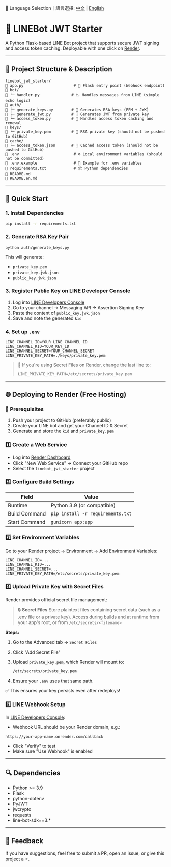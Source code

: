 📘 Language Selection｜語言選擇: [中文](README.md) | [English](README.en.md)

# 🤖 LINEBot JWT Starter

A Python Flask-based LINE Bot project that supports secure JWT signing and access token caching. Deployable with one click on [Render](https://render.com).

---

## 📁 Project Structure & Description

```plaintext
linebot_jwt_starter/
🔼 app.py                      # 🔁 Flask entry point (Webhook endpoint)
🔼 bot/
🔼 └─ handler.py              # 📉 Handles messages from LINE (simple echo logic)
🔼 auth/
🔼 ├─ generate_keys.py        # 🔐 Generates RSA keys (PEM + JWK)
🔼 ├─ generate_jwt.py         # 🔐 Generates JWT from private key
🔼 └─ access_token.py         # 🔑 Handles access token caching and renewal
🔼 keys/
🔼 └─ private_key.pem         # 🔐 RSA private key (should not be pushed to GitHub)
🔼 cache/
🔼 └─ access_token.json       # 🗾 Cached access token (should not be pushed to GitHub)
🔼 .env                        # ⚙️ Local environment variables (should not be committed)
🔼 .env.example                # 📄 Example for .env variables
🔼 requirements.txt            # 📦 Python dependencies
🔼 README.md
🔼 README.en.md
```

---

## 🚀 Quick Start

### 1. Install Dependencies

```bash
pip install -r requirements.txt
```

### 2. Generate RSA Key Pair

```bash
python auth/generate_keys.py
```

This will generate:

* `private_key.pem`
* `private_key.jwk.json`
* `public_key.jwk.json`

### 3. Register Public Key on LINE Developer Console

1. Log into [LINE Developers Console](https://developers.line.biz/console/)
2. Go to your channel → Messaging API → Assertion Signing Key
3. Paste the content of `public_key.jwk.json`
4. Save and note the generated `kid`

### 4. Set up `.env`

```env
LINE_CHANNEL_ID=YOUR_LINE_CHANNEL_ID
LINE_CHANNEL_KID=YOUR_KEY_ID
LINE_CHANNEL_SECRET=YOUR_CHANNEL_SECRET
LINE_PRIVATE_KEY_PATH=./keys/private_key.pem
```

> 📝 If you're using Secret Files on Render, change the last line to:
>
> ```env
> LINE_PRIVATE_KEY_PATH=/etc/secrets/private_key.pem
> ```

---

## 🌐 Deploying to Render (Free Hosting)

### 📌 Prerequisites

1. Push your project to GitHub (preferably public)
2. Create your LINE bot and get your Channel ID & Secret
3. Generate and store the `kid` and `private_key.pem`

### 1️⃣ Create a Web Service

* Log into [Render Dashboard](https://dashboard.render.com/)
* Click "New Web Service" → Connect your GitHub repo
* Select the `linebot_jwt_starter` project

### 2️⃣ Configure Build Settings

| Field         | Value                             |
| ------------- | --------------------------------- |
| Runtime       | Python 3.9 (or compatible)        |
| Build Command | `pip install -r requirements.txt` |
| Start Command | `gunicorn app:app`                |

### 3️⃣ Set Environment Variables

Go to your Render project → Environment → Add Environment Variables:

```env
LINE_CHANNEL_ID=...
LINE_CHANNEL_KID=...
LINE_CHANNEL_SECRET=...
LINE_PRIVATE_KEY_PATH=/etc/secrets/private_key.pem
```

### 4️⃣ Upload Private Key with Secret Files

Render provides official secret file management:

> 🔒 **Secret Files**
> Store plaintext files containing secret data (such as a .env file or a private key).
> Access during builds and at runtime from your app's root, or from `/etc/secrets/<filename>`

**Steps:**

1. Go to the Advanced tab → `Secret Files`
2. Click "Add Secret File"
3. Upload `private_key.pem`, which Render will mount to:

   ```
   /etc/secrets/private_key.pem
   ```
4. Ensure your `.env` uses that same path.

✅ This ensures your key persists even after redeploys!

### 5️⃣ LINE Webhook Setup

In [LINE Developers Console](https://developers.line.biz/console):

* Webhook URL should be your Render domain, e.g.:

```
https://your-app-name.onrender.com/callback
```

* Click "Verify" to test
* Make sure "Use Webhook" is enabled

---

## 🔍 Dependencies

* Python >= 3.9
* Flask
* python-dotenv
* PyJWT
* jwcrypto
* requests
* line-bot-sdk==3.\*

---

## 🙏 Feedback

If you have suggestions, feel free to submit a PR, open an issue, or give this project a ⭐.